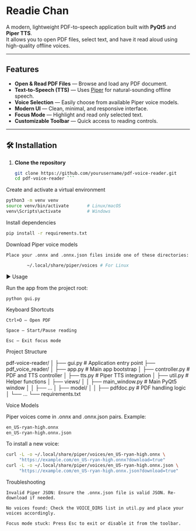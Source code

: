 #  Readie Chan

A modern, lightweight PDF-to-speech application built with **PyQt5** and **Piper TTS**.  
It allows you to open PDF files, select text, and have it read aloud using high-quality offline voices.

---

##  Features
- **Open & Read PDF Files** — Browse and load any PDF document.
- **Text-to-Speech (TTS)** — Uses [Piper](https://github.com/rhasspy/piper) for natural-sounding offline speech.
- **Voice Selection** — Easily choose from available Piper voice models.
- **Modern UI** — Clean, minimal, and responsive interface.
- **Focus Mode** — Highlight and read only selected text.
- **Customizable Toolbar** — Quick access to reading controls.

---


## 🛠 Installation

1. **Clone the repository**
   ```bash
   git clone https://github.com/yourusername/pdf-voice-reader.git
   cd pdf-voice-reader ```


 Create and activate a virtual environment
```bash      
python3 -m venv venv
source venv/bin/activate       # Linux/macOS
venv\Scripts\activate          # Windows  
```

Install dependencies
```bash
pip install -r requirements.txt
```

Download Piper voice models

    Place your .onnx and .onnx.json files inside one of these directories:
```bash
        ~/.local/share/piper/voices # For Linux
```

▶ Usage

Run the app from the project root:
```python3
python gui.py
```
Keyboard Shortcuts

    Ctrl+O — Open PDF

    Space — Start/Pause reading

    Esc — Exit focus mode

 Project Structure

pdf-voice-reader/
│
├── gui.py                     # Application entry point
├── pdf_voice_reader/
│   ├── app.py                  # Main app bootstrap
│   ├── controller.py           # PDF and TTS controller
│   ├── tts.py                  # Piper TTS integration
│   ├── util.py                 # Helper functions
│   ├── views/
│   │   ├── main_window.py      # Main PyQt5 window
│   │   ├── ...
│   ├── model/
│   │   ├── pdfdoc.py           # PDF handling logic
│   └── ...
└── requirements.txt

 Voice Models

Piper voices come in .onnx and .onnx.json pairs. Example:
```bash
en_US-ryan-high.onnx
en_US-ryan-high.onnx.json
```
To install a new voice:
```bash
curl -L -o ~/.local/share/piper/voices/en_US-ryan-high.onnx \
     "https://example.com/en_US-ryan-high.onnx?download=true"
curl -L -o ~/.local/share/piper/voices/en_US-ryan-high.onnx.json \
     "https://example.com/en_US-ryan-high.onnx.json?download=true"
```
 Troubleshooting

    Invalid Piper JSON: Ensure the .onnx.json file is valid JSON. Re-download if needed.

    No voices found: Check the VOICE_DIRS list in util.py and place your voices accordingly.

    Focus mode stuck: Press Esc to exit or disable it from the toolbar.
